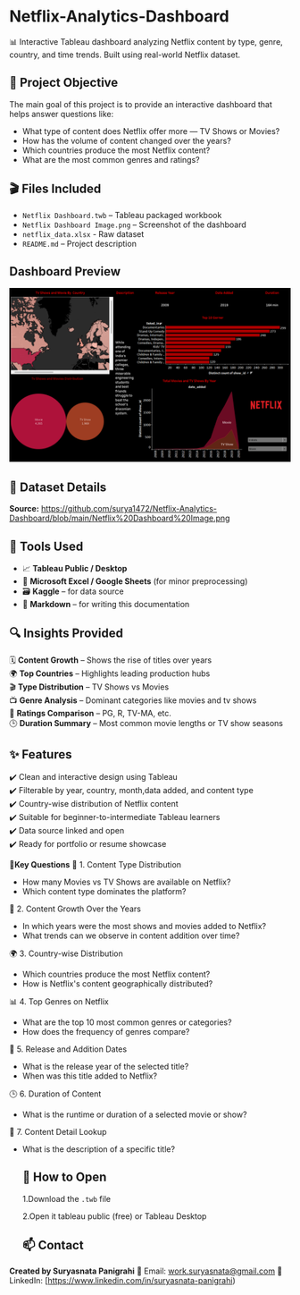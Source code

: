 # Netflix-Analytics-Dashboard
📊 Interactive Tableau dashboard analyzing Netflix content by type, genre, country, and time trends. Built using real-world Netflix dataset.

## 📌 Project Objective
The main goal of this project is to provide an interactive dashboard that helps answer questions like:
- What type of content does Netflix offer more — TV Shows or Movies?
- How has the volume of content changed over the years?
- Which countries produce the most Netflix content?
- What are the most common genres and ratings?

## 🎬  Files Included
- `Netflix Dashboard.twb` – Tableau packaged workbook
- `Netflix Dashboard Image.png` – Screenshot of the dashboard
- `netflix_data.xlsx` - Raw dataset
- `README.md` – Project description

## Dashboard Preview
![Dashboard](https://github.com/surya1472/Netflix-Analytics-Dashboard/blob/main/Netflix%20Dashboard%20Image.png)

## 🧾 Dataset Details
**Source:** https://github.com/surya1472/Netflix-Analytics-Dashboard/blob/main/Netflix%20Dashboard%20Image.png

## 🔧 Tools Used
- 📈 **Tableau Public / Desktop**
- 🧹 **Microsoft Excel / Google Sheets** (for minor preprocessing)
- 🗃️ **Kaggle** – for data source
- 🧾 **Markdown** – for writing this documentation

## 🔍 Insights Provided
🗓️ **Content Growth** – Shows the rise of titles over years  
🌍 **Top Countries** – Highlights leading production hubs  
🎬 **Type Distribution** – TV Shows vs Movies  
📺 **Genre Analysis** – Dominant categories like movies and tv shows  
🧒 **Ratings Comparison** – PG, R, TV-MA, etc.  
🕒 **Duration Summary** – Most common movie lengths or TV show seasons

## ✨ Features
✔️ Clean and interactive design using Tableau  
✔️ Filterable by year, country, month,data added, and content type  
✔️ Country-wise distribution of Netflix content    
✔️ Suitable for beginner-to-intermediate Tableau learners  
✔️ Data source linked and open  
✔️ Ready for portfolio or resume showcase

**📌Key Questions**
🎥 1. Content Type Distribution
- How many Movies vs TV Shows are available on Netflix?
- Which content type dominates the platform?
  
📅 2. Content Growth Over the Years
- In which years were the most shows and movies added to Netflix?
- What trends can we observe in content addition over time?
  
🌍 3. Country-wise Distribution
- Which countries produce the most Netflix content?
- How is Netflix's content geographically distributed?

📊 4. Top Genres on Netflix
- What are the top 10 most common genres or categories?
- How does the frequency of genres compare?

📆 5. Release and Addition Dates
- What is the release year of the selected title?
- When was this title added to Netflix?

🕒 6. Duration of Content
- What is the runtime or duration of a selected movie or show?

🧾 7. Content Detail Lookup
- What is the description of a specific title?

  ## 🚀 How to Open
  
  1.Download the `.twb` file
  
  2.Open it tableau public (free) or Tableau Desktop

  ## 📫 Contact
**Created by Suryasnata Panigrahi**
📧 Email: work.suryasnata@gmail.com
🔁 LinkedIn: [https://www.linkedin.com/in/suryasnata-panigrahi)
